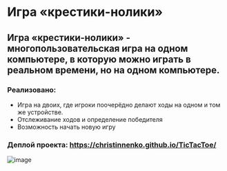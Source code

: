 # Игра «крестики-нолики»

## Игра «крестики-нолики» - многопользовательская игра на одном компьютере, в которую можно играть в реальном времени, но на одном компьютере.

### Реализовано: 

- Игра на двоих, где игроки поочерёдно делают ходы на одном и том же устройстве.
- Отслеживание ходов и определение победителя
- Возможность начать новую игру

### Деплой проекта: https://christinnenko.github.io/TicTacToe/

![image](https://github.com/Christinnenko/TicTacToe/assets/135636897/9e0ba7a1-8c3f-4753-a172-2e2a1c8fa7c4)
